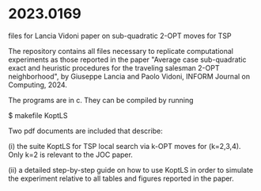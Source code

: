 # 2023.0169
files for Lancia Vidoni paper on sub-quadratic 2-OPT moves for TSP

The repository contains all files necessary to replicate computational experiments
as those reported in the paper "Average case sub-quadratic  exact and heuristic procedures
for the traveling salesman 2-OPT neighborhood", by Giuseppe Lancia and Paolo Vidoni,
INFORM Journal on Computing, 2024.

The programs are in c. They can be compiled by running

$ makefile KoptLS

Two pdf documents are included that describe:

(i) the suite KoptLS for TSP local search via k-OPT moves for (k=2,3,4).
Only k=2 is relevant to the JOC paper.

(ii) a detailed step-by-step guide on how to use
KoptLS in order to simulate the experiment relative
to all tables and figures reported in the paper.
